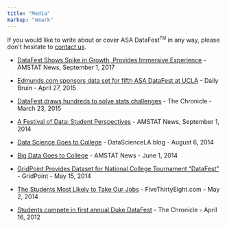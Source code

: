 ```yaml
---
title: "Media"
markup: "mmark"
---
```


If you would like to write about or cover ASA DataFest<sup><small>TM</small></sup> in any way, please don't hesitate to [contact us](mailto:maria.tackett@duke.edu).

- [DataFest Shows Spike in Growth, Provides Immersive Experience](http://magazine.amstat.org/blog/2017/09/01/datafest-2/) - AMSTAT News, September 1, 2017

- [Edmunds.com sponsors data set for fifth ASA DataFest at UCLA](http://dailybruin.com/2015/04/27/edmunds-com-sponsors-data-set-for-fifth-asa-datafest-at-ucla/) - Daily Bruin - April 27, 2015

- [DataFest draws hundreds to solve stats challenges](http://www.dukechronicle.com/article/2015/03/datafest-draws-hundreds-solve-stats-challenges) - The Chronicle - March 23, 2015

- [A Festival of Data: Student Perspectives](http://magazine.amstat.org/blog/2014/09/01/sept2014-pres-column/) - AMSTAT News, September 1, 2014

- [Data Science Goes to College](http://datascience.la/data-science-goes-to-college-with-datafest/) - DataScienceLA blog - August 6, 2014

- [Big Data Goes to College](http://magazine.amstat.org/blog/2014/06/01/datafest/) - AMSTAT News - June 1, 2014

- [GridPoint Provides Dataset for National College Tournament “DataFest”](https://www.gridpoint.com/gridpoint-provides-dataset-for-national-college-tournament-datafest/) - GridPoint - May 15, 2014

- [The Students Most Likely to Take Our Jobs](http://fivethirtyeight.com/datalab/the-students-most-likely-to-take-our-jobs/) - FiveThirtyEight.com - May 2, 2014

- [Students compete in first annual Duke DataFest](http://www.dukechronicle.com/articles/2012/04/16/students-compete-first-annual-duke-datafest#.VNL0wFXF-SQ) - The Chronicle - April 16, 2012